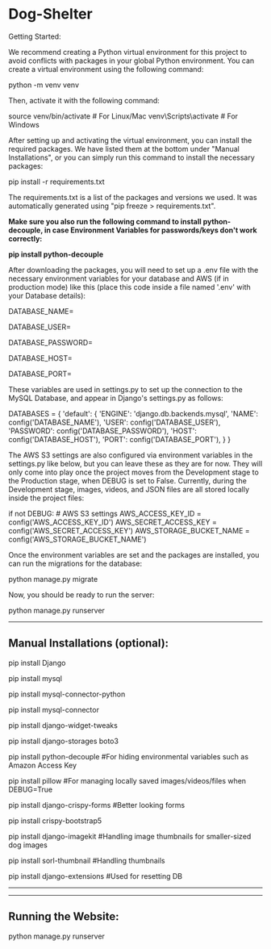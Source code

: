 
# Dog-Shelter
Getting Started:

We recommend creating a Python virtual environment for this project to avoid conflicts with packages in your global Python environment. You can create a virtual environment using the following command:

python -m venv venv

Then, activate it with the following command:

source venv/bin/activate  # For Linux/Mac
venv\Scripts\activate     # For Windows

After setting up and activating the virtual environment, you can install the required packages. We have listed them at the bottom under "Manual Installations", or you can simply run this command to install the necessary packages:

pip install -r requirements.txt

The requirements.txt is a list of the packages and versions we used. It was automatically generated using "pip freeze > requirements.txt".

**Make sure you also run the following command to install python-decouple, in case Environment Variables for passwords/keys don't work correctly:**

**pip install python-decouple**



After downloading the packages, you will need to set up a .env file with the necessary environment variables for your database and AWS (if in production mode) like this (place this code inside a file named '.env' with your Database details):

DATABASE_NAME=

DATABASE_USER=

DATABASE_PASSWORD=

DATABASE_HOST=

DATABASE_PORT=

These variables are used in settings.py to set up the connection to the MySQL Database, and appear in Django's settings.py as follows:

DATABASES = {
    'default': {
        'ENGINE': 'django.db.backends.mysql',
        'NAME': config('DATABASE_NAME'),
        'USER': config('DATABASE_USER'),
        'PASSWORD': config('DATABASE_PASSWORD'),
        'HOST': config('DATABASE_HOST'),
        'PORT': config('DATABASE_PORT'),
    }
}



The AWS S3 settings are also configured via environment variables in the settings.py like below, but you can leave these as they are for now. They will only come into play once the project moves from the Development stage to the Production stage, when DEBUG is set to False. Currently, during the Development stage, images, videos, and JSON files are all stored locally inside the project files:

if not DEBUG:
    # AWS S3 settings
    AWS_ACCESS_KEY_ID = config('AWS_ACCESS_KEY_ID')
    AWS_SECRET_ACCESS_KEY = config('AWS_SECRET_ACCESS_KEY')
    AWS_STORAGE_BUCKET_NAME = config('AWS_STORAGE_BUCKET_NAME')




Once the environment variables are set and the packages are installed, you can run the migrations for the database:

python manage.py migrate

Now, you should be ready to run the server:

python manage.py runserver



----------------------------------------
Manual Installations (optional):
----------------------------------------
pip install Django

pip install mysql

pip install mysql-connector-python

pip install mysql-connector

pip install django-widget-tweaks

pip install django-storages boto3

pip install python-decouple           #For hiding environmental variables such as Amazon Access Key

pip install pillow		                #For managing locally saved images/videos/files when DEBUG=True

pip install django-crispy-forms	      #Better looking forms

pip install crispy-bootstrap5


pip install django-imagekit           #Handling image thumbnails for smaller-sized dog images

pip install sorl-thumbnail	          #Handling thumbnails

pip install django-extensions 	      #Used for resetting DB



____________________
----------------------------------------
Running the Website:
----------------------------------------
python manage.py runserver
